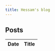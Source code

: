 ```yaml
---
title: Hessam's blog
---
```


## Posts
| Date       | Title                                                                                          |
|:-----------|:-----------------------------------------------------------------------------------------------|
